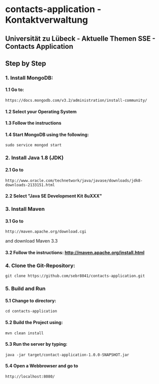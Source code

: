 # contacts-application - Kontaktverwaltung
## Universität zu Lübeck - Aktuelle Themen SSE - Contacts Application

## Step by Step
### 1. Install MongoDB:
#### 1.1 Go to: 

```
https://docs.mongodb.com/v3.2/administration/install-community/
```

#### 1.2 Select your Operating System
#### 1.3 Follow the instructions
#### 1.4 Start MongoDB using the following: 

```
sudo service mongod start
```

### 2. Install Java 1.8 (JDK)
#### 2.1 Go to

```
http://www.oracle.com/technetwork/java/javase/downloads/jdk8-downloads-2133151.html
```

#### 2.2 Select "Java SE Development Kit 8uXXX"

### 3. Install Maven
#### 3.1 Go to

```
http://maven.apache.org/download.cgi
```

and download Maven 3.3
#### 3.2 Follow the instructions: http://maven.apache.org/install.html


### 4. Clone the Git-Repository:

```
git clone https://github.com/sebr8041/contacts-application.git
```

### 5. Build and Run 
#### 5.1 Change to directory: 

```
cd contacts-application
```

#### 5.2 Build the Project using: 

```
mvn clean install
```

#### 5.3 Run the server by typing:

```
java -jar target/contact-application-1.0.0-SNAPSHOT.jar
```

#### 5.4 Open a Webbrowser and go to 

```
http://localhost:8080/
```
